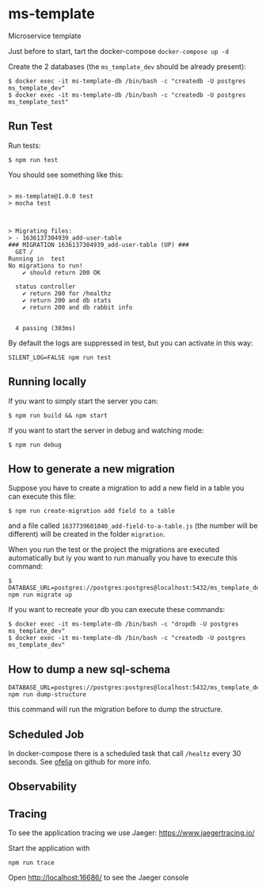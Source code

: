 # ms-template

Microservice template

Just before to start, tart the docker-compose `docker-compose up -d`

Create the 2 databases (the `ms_template_dev` should be already present):

```
$ docker exec -it ms-template-db /bin/bash -c "createdb -U postgres ms_template_dev"
$ docker exec -it ms-template-db /bin/bash -c "createdb -U postgres ms_template_test"
```

## Run Test

Run tests:

```
$ npm run test
```

You should see something like this:

```

> ms-template@1.0.0 test
> mocha test



> Migrating files:
> - 1636137304939_add-user-table
### MIGRATION 1636137304939_add-user-table (UP) ###
  GET /
Running in  test
No migrations to run!
    ✔ should return 200 OK

  status controller
    ✔ return 200 for /healthz
    ✔ return 200 and db stats
    ✔ return 200 and db rabbit info


  4 passing (303ms)

```

By default the logs are suppressed in test, but you can activate in this way:

```shell
SILENT_LOG=FALSE npm run test
```

## Running locally

If you want to simply start the server you can:

```
$ npm run build && npm start
```

If you want to start the server in debug and watching mode:

```
$ npm run debug
```

## How to generate a new migration

Suppose you have to create a migration to add a new field in a table you can execute this file:

```
$ npm run create-migration add field to a table
```

and a file called `1637739601040_add-field-to-a-table.js` (the number will be different) will be created in the folder `migration`.

When you run the test or the project the migrations are executed automatically but iy you want to run manually you have to execute this command:

```
$ DATABASE_URL=postgres://postgres:postgres@localhost:5432/ms_template_dev npm run migrate up
```

If you want to recreate your db you can execute these commands:

```
$ docker exec -it ms-template-db /bin/bash -c "dropdb -U postgres ms_template_dev"
$ docker exec -it ms-template-db /bin/bash -c "createdb -U postgres ms_template_dev"
```

## How to dump a new sql-schema

```
DATABASE_URL=postgres://postgres:postgres@localhost:5432/ms_template_dev npm run dump-structure
```

this command will run the migration before to dump the structure.

## Scheduled Job

In docker-compose there is a scheduled task that call `/healtz` every 30 seconds. See [ofelia](https://github.com/mcuadros/ofelia) on github for more info.

## Observability

## Tracing
 To see the application tracing we use Jaeger: <https://www.jaegertracing.io/>

Start the application with 

```
npm run trace
```

Open <http://localhost:16686/> to see the Jaeger console
